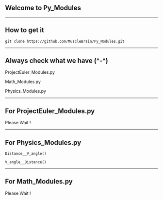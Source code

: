 ## Welcome to Py_Modules

------------------

## How to get it

`git clone https://github.com/MuscleBrain/Py_Modules.git`

------------------

## Always check what we have (^-^)

ProjectEuler_Modules.py

Math_Modules.py

Physics_Modules.py

------------------

## For ProjectEuler_Modules.py 

Please Wait !

------------------

## For Physics_Modules.py

`Distance__V_angle()`

`V_angle__Distance()`

------------------

## For Math_Modules.py

Please Wait !

